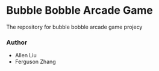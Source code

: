 # Bubble Bobble Arcade Game
The repository for bubble bobble arcade game projecy
### Author
 - Allen Liu
 - Ferguson Zhang
